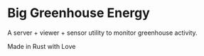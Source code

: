 # Big Greenhouse Energy

A server + viewer + sensor utility to monitor greenhouse activity.

Made in Rust with Love
